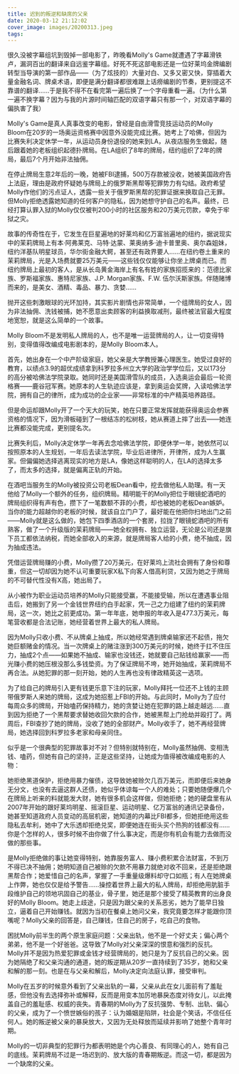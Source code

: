 ```yaml
---
title: 迟到的叛逆和缺席的父亲
date: 2020-03-12 21:12:02
cover_image: images/20200313.jpeg
tags:
---
```

很久没被字幕组坑到毁掉一部电影了，昨晚看Molly's Game就遭遇了字幕滑铁卢，漏洞百出的翻译来自远鉴字幕组。好死不死这部电影还是一位好莱坞金牌编剧转型当导演的第一部作品——（为了炫技的）大量对白、又多又密又快，穿插着大量金融名词、牌桌术语，即便是满分翻译都很难跟上话痨编剧的节奏，更别提这不靠谱的翻译……于是我不得不在看完第一遍后换了一个字母重看一遍。（为什么第一遍不换字幕？因为与我的片源时间轴匹配的双语字幕只有那一个，对双语字幕的偏执害了我）

Molly's Game是真人真事改变的电影，曾经是自由滑雪竞技运动员的Molly Bloom在20岁的一场奥运资格赛中因意外没能完成比赛。她考上了哈佛，但因为比赛失利决定休学一年，从运动员身份退役的她来到LA，从夜店服务生做起，随后跟着她的老板组织起德扑牌局。在LA组织了8年的牌局，纽约组织了2年的牌局，最后7个月开始非法抽佣。

在停止牌局生意2年后的一晚，她被FBI逮捕，500万存款被没收，她被美国政府告上法庭，理由是政府怀疑她与牌局上的俄罗斯黑帮等犯罪势力有勾结。政府希望Molly作他们的污点证人，透露一些关于俄罗斯黑帮的犯罪证据来换取自己无罪。但Molly拒绝透露她知道的任何客户的隐私，因为她想守护自己的名声。最终，已经打算认罪入狱的Molly仅仅被判200小时的社区服务和20万美元罚款，幸免于牢狱之灾。

故事的传奇性在于，它发生在巨星遍地的好莱坞和亿万富翁遍地的纽约，据说现实中的茉莉牌局上有本·阿弗莱克、马特·达蒙、莱奥纳多·迪卡普里奥、奥尔森姐妹，纽约洋基队明星球员，华尔街金融大鳄，甚至还有政界要人……在纽约卷土重来的茉莉牌局，光是入场费就要25万美元——这些钱仅仅能够让你坐上牌桌而已。而纽约牌局上最初的客人，是从长岛黄金海岸上有名有姓的家族招揽来的：范德比家族、罗斯福家族、惠特尼家族、J.P. Morgan家族、F.W. 伍尔沃斯家族。伴随赌博而来的，是美女、酒精、毒品、暴力、贪婪……

抛开这些刺激眼球的光环加持，其实影片剧情也非常简单，一个组牌局的女人，因为非法抽佣、洗钱被捕，她不愿意出卖顾客的利益换取减刑，最终被法官最大程度地宽恕，就是这么简单的一个故事。

Molly Bloom不是发明私人牌局的人，也不是唯一运营牌局的人，让一切变得特别，变得值得改编成电影剧本的，是Molly Bloom本人。

首先，她出身在一个中产阶级家庭，她父亲是大学教授兼心理医生。她受过良好的教育，以绩点3.9的超优成绩拿到科罗拉多州立大学的政治学学位后，又以173分的高分被哈佛法学院录取。她同时还是美国滑雪队的成员，入选奥运会最后一轮资格赛——鹿谷冠军赛。她原本的人生轨迹应该是，拿到奥运会奖牌，入读哈佛法学院，拥有自己的律所，成为成功的企业家——非常标准的中产精英培养路径。

但是命运却跟Molly开了一个天大的玩笑，她在只要正常发挥就能获得奥运会参赛资格的情况下，因为滑板碰到了一根结冻的松树枝，她从赛道上摔了出去——她连比赛都没能完成，更别提名次。

比赛失利后，Molly决定休学一年再去念哈佛法学院，即便休学一年，她依然可以按照原本的人生规划，一年后去读法学院，毕业后进律所，开律所，成为人生赢家。但偏偏她选择逃离现实的地方是LA，像她这样聪明的人，在LA的选择太多了，而太多的选择，就是偏离正轨的开始。

在酒吧当服务生的Molly被投资公司老板Dean看中，挖去做他私人助理。有一天他给了Molly一个额外的任务，组织牌局。精明能干的Molly把位于眼镜蛇酒吧的牌局组织得有声有色，攒下了一笔数额不菲的小费，却也被她的老板Dean嫉妒。当你的能力超越你的老板的时候，就该自立门户了，最好能在他把你扫地出门之前——Molly就是这么做的，她包下四季酒店的一个套房，拉拢了眼镜蛇酒吧的所有熟客，做了一个升级版的茉莉牌局——她全权拥有、独立运营，无论是公司还是旗下员工都依法纳税，而她全部收入的来源，就是牌局客人给的小费，绝不抽成，因为抽成违法。

凭借运营牌局赚的小费，Molly攒了20万美元，在好莱坞上流社会拥有了身份和尊重，但这一切却因为她不认可重要玩家X私下向客人借高利贷，又因为她之于牌局的不可替代性没有X高，她出局了。

从小被作为职业运动员培养的Molly只能接受赢，不能接受输，所以在遭遇事业阻击后，她搬到了另一个金钱世界纽约白手起家，凭一己之力组建了纽约的茉莉牌局，这一次，她比之前更成功。第一年年底，她申报的年收入是477.3万美元，每笔营收都是合法记账，她经营着世界上最大的私人牌局。

因为Molly只收小费、不从牌桌上抽成，所以她经常遇到牌桌输家还不起债，拖欠她巨额赌金的情况。当一次牌桌上的赌注涨到300万美元的时候，她终于扛不住压力，抽成2个点——如果她不抽成、输家也没钱还，她就要自己贴钱给赢家——而光赚小费的她压根没那么多钱垫资。为了保证牌局不垮，她开始抽成，茉莉牌局不再合法。从她犯罪的那一刻开始，她的人生再也没有律政精英这一选项。

为了给自己的牌局引入更有钱更乐意下注的玩家，Molly拜托一位还不上钱的主顾带俄罗斯人来她的牌局，这成为她招惹上FBI的开始。与此同时，Molly为了应付每周众多的牌局，开始嗑药保持精力，她的贪婪让她在犯罪的路上越走越远……直到因为拒绝了一个黑帮要求替她收回欠款的合作，她被黑帮上门抢劫并殴打了。两周后，FBI查抄了她的牌局，没收了她的全部财产。Molly收手了，她不再经营牌局，她选择回到科罗拉多老家和母亲同住。

似乎是一个很典型的犯罪故事对不对？但特别就特别在，Molly虽然抽佣、变相洗钱、嗑药，但她有自己的坚持，正是这些坚持，让她成为值得被改编成电影的人物：

她拒绝黑道保护，拒绝用暴力催债，这导致她被赊欠几百万美元，而即便后来她身无分文，也没有去逼这群人还债，她似乎体谅每一个人的难处；只要她随便爆几个在牌局上听来的料就能发大财，她有很多机会这样做，但她拒绝；她的硬盘里有从2007年开始的跟好莱坞明星、摇滚巨星、运动明星、亿万富翁的通讯记录备份，她甚至知道政府人员变动的高层机密，她知道的内幕比FBI都多，但她拒绝用这些隐私去牟利，她中了大乐透却拒绝兑奖，即便她连在街头买个热狗的钱都没有……你是个怎样的人，很多时候不由你做了什么事决定，而是你有机会有能力去做而没做的那些事。

是Molly拒绝做的事让她变得特别，她靠服务富人、赚小费积累合法财富，不到万不得已决不抽佣；她明知道自己被赊的欠款不用暴力就绝对收不回来，还是拒绝跟黑帮合作；她爱惜自己的名声，掌握了一手重量级爆料却守口如瓶；有人在她牌桌上作弊，她也仅仅是给予警告……操控着世界上最大的私人牌局，却拒绝用肮脏手段维护自己的领地巩固自己的基业，骨子里，她还是那个接受了精英教育的出身良好的Molly Bloom。她走上歧途，只是因为跟父亲的关系恶劣，她为了能早日独立，逼着自己开始赚钱。就因为当初在餐桌上她问父亲，我究竟要怎样才能跟你顶嘴呢？Molly父亲的回答是，自己赚钱，住自己的房子，吃自己的食物。

困扰Molly前半生的两个原生家庭问题：父亲出轨，他不是一个好丈夫；偏心两个弟弟，他不是一个好爸爸。这导致了Molly对父亲深深的恨意和强烈的反抗。Molly并不是因为热爱犯罪或金钱才经营牌局的，她只是为了反抗自己的父亲。因为她隔绝了和父亲沟通的通道，她的叛逆期从20岁一直持续到了35岁，她和父亲和解的那一刻。也是在与父亲和解后，Molly决定向法庭认罪，接受审判。

Molly在五岁的时候意外看到了父亲出轨的一幕，父亲从此在女儿面前有了羞耻感，但他没有去选择弥补或解释，反而是用变本加厉地暴戾态度对待女儿，以此掩盖自己的羞耻感、权威的丧失。青春期的Molly为了反抗强势、专制、出轨、偏心的父亲，成为了一个愤世嫉俗的孩子：认为婚姻是陷阱，社会是个笑话，不信任任何人。她的叛逆被父亲的暴戾放大，又因为无处释放而延续并影响了她整个青年时期。

Molly的一切非典型的犯罪行为都表明她是个内心善良、有同理心的人，她有自己的底线。茉莉牌局不过是一场迟到的、放大版的青春期叛逆。而这一切，都是因为一个缺席的父亲。
